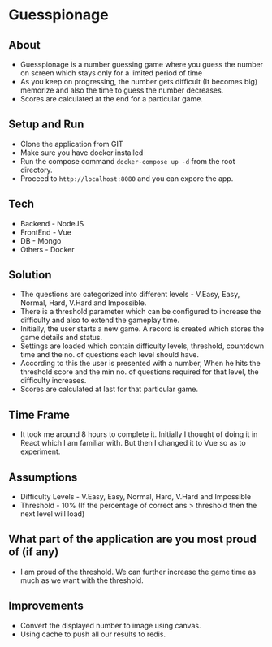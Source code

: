 # Guesspionage

## About
- Guesspionage is a number guessing game where you guess the number on screen which stays only for a limited period of time
- As you keep on progressing, the number gets difficult (It becomes big) memorize and also the time to guess the number decreases.
- Scores are calculated at the end for a particular game.

## Setup and Run

- Clone the application from GIT
- Make sure you have docker installed
- Run the compose command ``` docker-compose up -d ``` from the root directory.
- Proceed to ``` http://localhost:8080 ``` and you can expore the app.

## Tech
- Backend - NodeJS
- FrontEnd - Vue
- DB - Mongo
- Others - Docker

## Solution

- The questions are categorized into different levels - V.Easy, Easy, Normal, Hard, V.Hard and Impossible.
- There is a threshold parameter which can be configured to increase the difficulty and also to extend the gameplay time.
- Initially, the user starts a new game. A record is created which stores the game details and status.
- Settings are loaded which contain difficulty levels, threshold, countdown time and the no. of questions each level should have.
- According to this the user is presented with a number, When he hits the threshold score and the min no. of questions required for that level,  the difficulty increases.
- Scores are calculated at last for that particular game.

## Time Frame
- It took me around 8 hours to complete it. Initially I thought of doing it in React which I am familiar with. But then I changed it to Vue so as to experiment.

## Assumptions
- Difficulty Levels - V.Easy, Easy, Normal, Hard, V.Hard and Impossible
- Threshold - 10% (If the percentage of correct ans > threshold then the next level will load)

## What part of the application are you most proud of (if any)
- I am proud of the threshold. We can further increase the game time as much as we want with the threshold.

## Improvements
- Convert the displayed number to image using canvas.
- Using cache to push all our results to redis.

